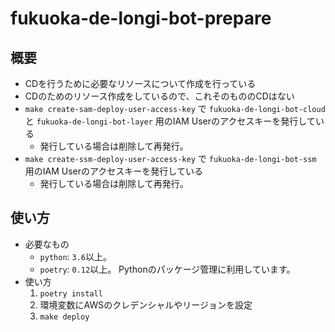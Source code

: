 # fukuoka-de-longi-bot-prepare
## 概要
- CDを行うために必要なリソースについて作成を行っている
- CDのためのリソース作成をしているので、これそのもののCDはない
- `make create-sam-deploy-user-access-key` で `fukuoka-de-longi-bot-cloud` と `fukuoka-de-longi-bot-layer` 用のIAM Userのアクセスキーを発行している
    - 発行している場合は削除して再発行。
- `make create-ssm-deploy-user-access-key` で `fukuoka-de-longi-bot-ssm` 用のIAM Userのアクセスキーを発行している
    - 発行している場合は削除して再発行。

## 使い方
- 必要なもの
    - `python`: `3.6`以上。
    - `poetry`: `0.12`以上。 Pythonのパッケージ管理に利用しています。
- 使い方
    1. `poetry install`
    1. 環境変数にAWSのクレデンシャルやリージョンを設定
    1. `make deploy`